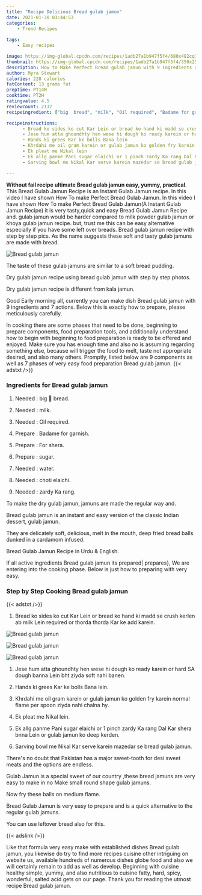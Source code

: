 ```yaml
---
title: "Recipe Delicious Bread gulab jamun"
date: 2021-01-30 03:44:53
categories:
    - Trend Recipes
    
tags:
    - Easy recipes

image: https://img-global.cpcdn.com/recipes/1adb27a1b947f5f4/680x482cq70/bread-gulab-jamun-recipe-main-photo.jpg
thumbnail: https://img-global.cpcdn.com/recipes/1adb27a1b947f5f4/350x250cq70/bread-gulab-jamun-recipe-main-photo.jpg
description: How to Make Perfect Bread gulab jamun with 9 ingredients and 7 stages of easy cooking.
author: Myra Stewart
calories: 228 calories
fatContent: 13 grams fat
preptime: PT14M
cooktime: PT2H
ratingvalue: 4.5
reviewcount: 2137
recipeingredient: ["big  bread", "milk", "Oil required", "Badame for garnish", "For shera", "sugar", "water", "choti elaichi", "zardy Ka rang"]

recipeinstructions: 
      - Bread ko sides ko cut Kar Lein or bread ko hand ki madd se crush kerlen ab milk Lein required or thorda thorda Kar ke add karein 
      - Jese hum atta ghoundhty hen wese hi dough ko ready karein or hard SA dough banna Lein bht ziyda soft nahi banen 
      - Hands ki grees Kar ke bolls Bana lein 
      - Khrdahi me oil gram karein or gulab jamun ko golden fry karein normal flame per spoon ziyda nahi chalna hy 
      - Ek pleat me Nikal lein 
      - Ek allg panme Pani sugar elaichi or 1 pinch zardy Ka rang Dal Kar shera bnna Lein or gulab jamun ko deep kerden 
      - Sarving bowl me Nikal Kar serve karein mazedar se bread gulab jamun

---
```




**Without fail recipe ultimate Bread gulab jamun easy, yummy, practical**. This Bread Gulab Jamun Recipe is an Instant Gulab Jamun recipe. In this video I have shown How To make Perfect Bread Gulab Jamun. In this video I have shown How To make Perfect Bread Gulab Jamun(A Instant Gulab Jamun Recipe) it is very tasty,quick and easy Bread Gulab Jamun Recipe and. gulab jamun would be harder compared to milk powder gulab jamun or khoya gulab jamun recipe. but, trust me this can be easy alternative especially if you have some left over breads. Bread gulab jamun recipe with step by step pics. As the name suggests these soft and tasty gulab jamuns are made with bread.


![Bread gulab jamun](https://img-global.cpcdn.com/recipes/1adb27a1b947f5f4/680x482cq70/bread-gulab-jamun-recipe-main-photo.jpg "Bread gulab jamun")



The taste of these gulab jamuns are similar to a soft bread pudding.

Dry gulab jamun recipe using bread gulab jamun with step by step photos.

Dry gulab jamun recipe is different from kala jamun.


Good Early morning all, currently you can make dish Bread gulab jamun with 9 ingredients and 7 actions. Below this is exactly how to prepare, please meticulously carefully.

In cooking there are some phases that need to be done, beginning to prepare components, food preparation tools, and additionally understand how to begin with beginning to food preparation is ready to be offered and enjoyed. Make sure you has enough time and also no is assuming regarding something else, because will trigger the food to melt, taste not appropriate desired, and also many others. Promptly, listed below are 9 components as well as 7 phases of very easy food preparation Bread gulab jamun.
{{< adstxt />}}

### Ingredients for Bread gulab jamun


1. Needed  : big 🍞 bread.

1. Needed  : milk.

1. Needed  : Oil required.

1. Prepare  : Badame for garnish.

1. Prepare  : For shera.

1. Prepare  : sugar.

1. Needed  : water.

1. Needed  : choti elaichi.

1. Needed  : zardy Ka rang.


To make the dry gulab jamun, jamuns are made the regular way and.

Bread gulab jamun is an instant and easy version of the classic Indian dessert, gulab jamun.

They are delicately soft, delicious, melt in the mouth, deep fried bread balls dunked in a cardamom infused.

Bread Gulab Jamun Recipe in Urdu &amp; English.


If all active ingredients Bread gulab jamun its prepared| prepares}, We are entering into the cooking phase. Below is just how to preparing with very easy.

### Step by Step Cooking Bread gulab jamun

{{< adstxt />}}


1. Bread ko sides ko cut Kar Lein or bread ko hand ki madd se crush kerlen ab milk Lein required or thorda thorda Kar ke add karein.



![Bread gulab jamun](https://img-global.cpcdn.com/steps/342a18685f82b9a5/160x128cq70/bread-gulab-jamun-recipe-step-1-photo.jpg" "Bread gulab jamun")

![Bread gulab jamun](https://img-global.cpcdn.com/steps/b84e8b90867ede86/160x128cq70/bread-gulab-jamun-recipe-step-1-photo.jpg" "Bread gulab jamun")

![Bread gulab jamun](https://img-global.cpcdn.com/steps/92ecf149e7287cb9/160x128cq70/bread-gulab-jamun-recipe-step-1-photo.jpg" "Bread gulab jamun")



1. Jese hum atta ghoundhty hen wese hi dough ko ready karein or hard SA dough banna Lein bht ziyda soft nahi banen.



1. Hands ki grees Kar ke bolls Bana lein.



1. Khrdahi me oil gram karein or gulab jamun ko golden fry karein normal flame per spoon ziyda nahi chalna hy.



1. Ek pleat me Nikal lein.



1. Ek allg panme Pani sugar elaichi or 1 pinch zardy Ka rang Dal Kar shera bnna Lein or gulab jamun ko deep kerden.



1. Sarving bowl me Nikal Kar serve karein mazedar se bread gulab jamun.




There&#39;s no doubt that Pakistan has a major sweet-tooth for desi sweet meats and the options are endless.

Gulab Jamun is a special sweet of our country ,these bread jamuns are very easy to make in no Make small round shape gulab jamuns.

Now fry these balls on medium flame.

Bread Gulab Jamun is very easy to prepare and is a quick alternative to the regular gulab jamuns.

You can use leftover bread also for this.


{{< adslink />}}

Like that formula very easy make with established dishes Bread gulab jamun, you likewise do try to find more recipes cuisine other intriguing on website us, available hundreds of numerous dishes globe food and also we will certainly remain to add as well as develop. Beginning with cuisine healthy simple, yummy, and also nutritious to cuisine fatty, hard, spicy, wonderful, salted acid gets on our page. Thank you for reading the utmost recipe Bread gulab jamun.
